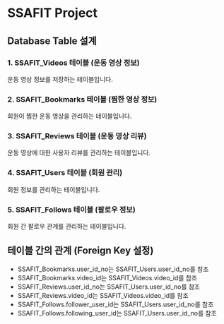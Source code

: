 # SSAFIT Project

## Database Table 설계

### 1. SSAFIT_Videos 테이블 (운동 영상 정보)
운동 영상 정보를 저장하는 테이블입니다.

### 2. SSAFIT_Bookmarks 테이블 (찜한 영상 정보)
회원이 찜한 운동 영상을 관리하는 테이블입니다.

### 3. SSAFIT_Reviews 테이블 (운동 영상 리뷰)
운동 영상에 대한 사용자 리뷰를 관리하는 테이블입니다.

### 4. SSAFIT_Users 테이블 (회원 관리)
회원 정보를 관리하는 테이블입니다.

### 5. SSAFIT_Follows 테이블 (팔로우 정보)
회원 간 팔로우 관계를 관리하는 테이블입니다.

## 테이블 간의 관계 (Foreign Key 설정)
- SSAFIT_Bookmarks.user_id_no는 SSAFIT_Users.user_id_no를 참조
- SSAFIT_Bookmarks.video_id는 SSAFIT_Videos.video_id를 참조
- SSAFIT_Reviews.user_id_no는 SSAFIT_Users.user_id_no를 참조
- SSAFIT_Reviews.video_id는 SSAFIT_Videos.video_id를 참조
- SSAFIT_Follows.follower_user_id는 SSAFIT_Users.user_id_no를 참조
- SSAFIT_Follows.following_user_id는 SSAFIT_Users.user_id_no를 참조

